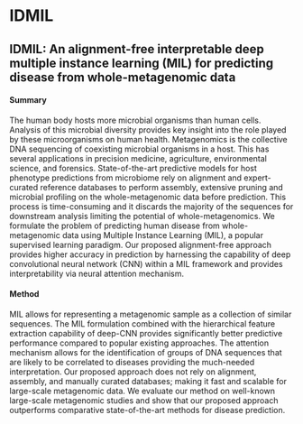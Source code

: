 # IDMIL
## IDMIL: An alignment-free interpretable deep multiple instance learning (MIL) for predicting disease from whole-metagenomic data

#### Summary
The human body hosts more microbial organisms than human cells. Analysis of this microbial diversity provides key insight into the role played by these microorganisms on human health. Metagenomics is the collective DNA sequencing of coexisting microbial organisms in a host. This has several applications in precision medicine, agriculture, environmental science, and forensics. State-of-the-art predictive models for host phenotype predictions from microbiome rely on alignment and expert-curated reference databases to perform assembly, extensive pruning and microbial profiling on the whole-metagenomic data before prediction. This process is time-consuming and it discards the majority of the sequences for downstream analysis limiting the potential of whole-metagenomics. We formulate the problem of predicting human disease from whole-metagenomic data using Multiple Instance Learning (MIL), a popular supervised learning paradigm. Our proposed alignment-free approach provides higher accuracy in prediction by harnessing the capability of deep convolutional neural network (CNN) within a MIL framework and provides interpretability via neural attention mechanism.

#### Method
MIL allows for representing a metagenomic sample as a collection of similar sequences. The MIL formulation combined with the hierarchical feature extraction capability of deep-CNN provides significantly better predictive performance compared to popular existing approaches. The attention mechanism allows for the identification of groups of DNA sequences that are likely to be correlated to diseases providing the much-needed interpretation. Our proposed approach does not rely on alignment, assembly, and manually curated databases; making it fast and scalable for large-scale metagenomic data. We evaluate our method on well-known large-scale metagenomic studies and show that our proposed approach outperforms comparative state-of-the-art methods for disease prediction.
